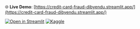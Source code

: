 🌐 **Live Demo**: [https://credit-card-fraud-dibyendu.streamlit.app/](https://credit-card-fraud-dibyendu.streamlit.app/)

[![Open in Streamlit](https://static.streamlit.io/badges/streamlit_badge_black_white.svg)](https://credit-card-fraud-dibyendu.streamlit.app/)
[![Kaggle](https://img.shields.io/badge/Kaggle-Dataset-blue?style=flat&logo=kaggle)](https://www.kaggle.com/datasets/mlg-ulb/creditcardfraud)
